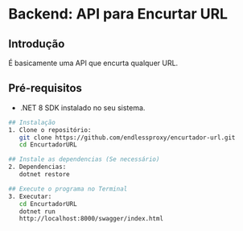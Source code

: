 # Backend: **API** para Encurtar URL

## Introdução
É basicamente uma API que encurta qualquer URL.

## Pré-requisitos
- .NET 8 SDK instalado no seu sistema.

```sh
## Instalação
1. Clone o repositório:
   git clone https://github.com/endlessproxy/encurtador-url.git
   cd EncurtadorURL

## Instale as dependencias (Se necessário)
2. Dependencias:
   dotnet restore

## Execute o programa no Terminal
3. Executar:
   cd EncurtadorURL
   dotnet run
   http://localhost:8000/swagger/index.html
